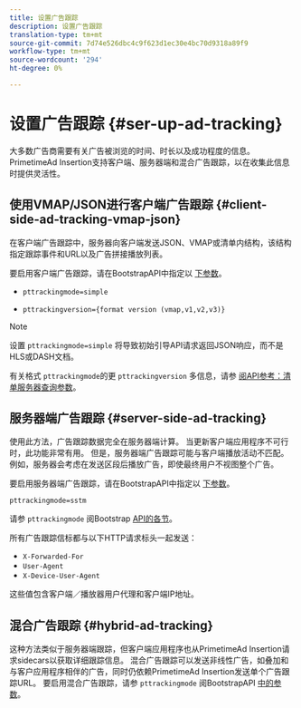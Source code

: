 ```yaml
---
title: 设置广告跟踪
description: 设置广告跟踪
translation-type: tm+mt
source-git-commit: 7d74e526dbc4c9f623d1ec30e4bc70d9318a89f9
workflow-type: tm+mt
source-wordcount: '294'
ht-degree: 0%

---
```



# 设置广告跟踪 {#ser-up-ad-tracking}

大多数广告商需要有关广告被浏览的时间、时长以及成功程度的信息。 PrimetimeAd Insertion支持客户端、服务器端和混合广告跟踪，以在收集此信息时提供灵活性。

## 使用VMAP/JSON进行客户端广告跟踪 {#client-side-ad-tracking-vmap-json}

在客户端广告跟踪中，服务器向客户端发送JSON、VMAP或清单内结构，该结构指定跟踪事件和URL以及广告拼接播放列表。

要启用客户端广告跟踪，请在BootstrapAPI中指定以 [下参数](/help/dynamic-ad-insertion/msapi-topics/ms-getting-started/ms-api-query-params.md)。

* `pttrackingmode=simple`

* `pttrackingversion={format version (vmap,v1,v2,v3)}`

>[!NOTE]
>
>设置 `pttrackingmode=simple` 将导致初始引导API请求返回JSON响应，而不是HLS或DASH文档。

有关格式 `pttrackingmode`的更 `pttrackingversion` 多信息，请参 [阅API参考：清单服务器查询参数](/help/dynamic-ad-insertion/msapi-topics/ms-getting-started/ms-api-query-params.md)。

## 服务器端广告跟踪 {#server-side-ad-tracking}

使用此方法，广告跟踪数据完全在服务器端计算。 当更新客户端应用程序不可行时，此功能非常有用。 但是，服务器端广告跟踪可能与客户端播放活动不匹配。 例如，服务器会考虑在发送区段后播放广告，即使最终用户不视图整个广告。

要启用服务器端广告跟踪，请在BootstrapAPI中指定以 [下参数](/help/dynamic-ad-insertion/msapi-topics/ms-getting-started/ms-api-query-params.md)。

`pttrackingmode=sstm`

请参 `pttrackingmode` 阅Bootstrap [API的各节](/help/dynamic-ad-insertion/msapi-topics/ms-getting-started/ms-api-query-params.md)。

所有广告跟踪信标都与以下HTTP请求标头一起发送：

* `X-Forwarded-For`
* `User-Agent`
* `X-Device-User-Agent`

这些值包含客户端／播放器用户代理和客户端IP地址。

## 混合广告跟踪 {#hybrid-ad-tracking}

这种方法类似于服务器端跟踪，但客户端应用程序也从PrimetimeAd Insertion请求sidecars以获取详细跟踪信息。 混合广告跟踪可以发送非线性广告，如叠加和与客户应用程序相伴的广告，同时仍依赖PrimetimeAd Insertion发送单个广告跟踪URL。
要启用混合广告跟踪，请参 `pttrackingmode` 阅BootstrapAPI [中的参数](/help/dynamic-ad-insertion/msapi-topics/ms-getting-started/ms-api-query-params.md)。
